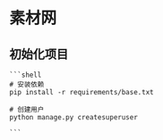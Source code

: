 # 素材网

## 初始化项目

    ```shell
    # 安装依赖
    pip install -r requirements/base.txt 

    # 创建用户
    python manage.py createsuperuser

    ```
